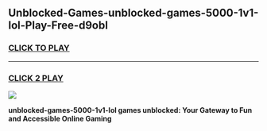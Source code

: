
## Unblocked-Games-unblocked-games-5000-1v1-lol-Play-Free-d9obl
<h3>
<a href="https://premium76.site?title=unblocked-games-5000-1v1-lol&ref=19M">CLICK TO PLAY</a></h3>
<hr>

<h3>
<a href="https://premium76.site?title=unblocked-games-5000-1v1-lol&ref=19M">CLICK 2 PLAY</a>
  
</h3>

<a href="https://premium76.site?title=unblocked-games-5000-1v1-lol&ref=19M"><img src="https://clearcache.store/games.png"></a>


**unblocked-games-5000-1v1-lol games unblocked: Your Gateway to Fun and Accessible Online Gaming**
